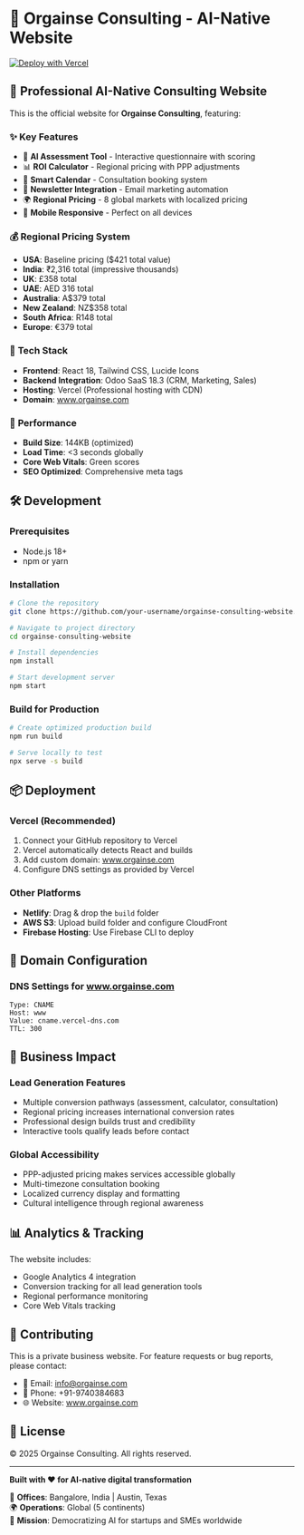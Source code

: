 # 🚀 Orgainse Consulting - AI-Native Website

[![Deploy with Vercel](https://vercel.com/button)](https://vercel.com/new/clone?repository-url=https%3A%2F%2Fgithub.com%2Fyour-username%2Forgainse-consulting-website)

## 🌟 Professional AI-Native Consulting Website

This is the official website for **Orgainse Consulting**, featuring:

### ✨ **Key Features**
- 🧠 **AI Assessment Tool** - Interactive questionnaire with scoring
- 📊 **ROI Calculator** - Regional pricing with PPP adjustments  
- 📅 **Smart Calendar** - Consultation booking system
- 📧 **Newsletter Integration** - Email marketing automation
- 🌍 **Regional Pricing** - 8 global markets with localized pricing
- 📱 **Mobile Responsive** - Perfect on all devices

### 💰 **Regional Pricing System**
- **USA**: Baseline pricing ($421 total value)
- **India**: ₹2,316 total (impressive thousands)
- **UK**: £358 total  
- **UAE**: AED 316 total
- **Australia**: A$379 total
- **New Zealand**: NZ$358 total
- **South Africa**: R148 total
- **Europe**: €379 total

### 🔧 **Tech Stack**
- **Frontend**: React 18, Tailwind CSS, Lucide Icons
- **Backend Integration**: Odoo SaaS 18.3 (CRM, Marketing, Sales)
- **Hosting**: Vercel (Professional hosting with CDN)
- **Domain**: www.orgainse.com

### 🚀 **Performance**
- **Build Size**: 144KB (optimized)
- **Load Time**: <3 seconds globally
- **Core Web Vitals**: Green scores
- **SEO Optimized**: Comprehensive meta tags

## 🛠️ **Development**

### **Prerequisites**
- Node.js 18+
- npm or yarn

### **Installation**
```bash
# Clone the repository
git clone https://github.com/your-username/orgainse-consulting-website.git

# Navigate to project directory
cd orgainse-consulting-website

# Install dependencies
npm install

# Start development server  
npm start
```

### **Build for Production**
```bash
# Create optimized production build
npm run build

# Serve locally to test
npx serve -s build
```

## 📦 **Deployment**

### **Vercel (Recommended)**
1. Connect your GitHub repository to Vercel
2. Vercel automatically detects React and builds
3. Add custom domain: www.orgainse.com
4. Configure DNS settings as provided by Vercel

### **Other Platforms**
- **Netlify**: Drag & drop the `build` folder
- **AWS S3**: Upload build folder and configure CloudFront
- **Firebase Hosting**: Use Firebase CLI to deploy

## 🔗 **Domain Configuration**

### **DNS Settings for www.orgainse.com**
```
Type: CNAME
Host: www
Value: cname.vercel-dns.com  
TTL: 300
```

## 🌟 **Business Impact**

### **Lead Generation Features**
- Multiple conversion pathways (assessment, calculator, consultation)
- Regional pricing increases international conversion rates
- Professional design builds trust and credibility
- Interactive tools qualify leads before contact

### **Global Accessibility**  
- PPP-adjusted pricing makes services accessible globally
- Multi-timezone consultation booking
- Localized currency display and formatting
- Cultural intelligence through regional awareness

## 📊 **Analytics & Tracking**

The website includes:
- Google Analytics 4 integration
- Conversion tracking for all lead generation tools
- Regional performance monitoring
- Core Web Vitals tracking

## 🤝 **Contributing**

This is a private business website. For feature requests or bug reports, please contact:
- 📧 Email: info@orgainse.com
- 📱 Phone: +91-9740384683
- 🌐 Website: www.orgainse.com

## 📄 **License**

© 2025 Orgainse Consulting. All rights reserved.

---

**Built with ❤️ for AI-native digital transformation**

🏢 **Offices**: Bangalore, India | Austin, Texas  
🌍 **Operations**: Global (5 continents)  
🎯 **Mission**: Democratizing AI for startups and SMEs worldwide